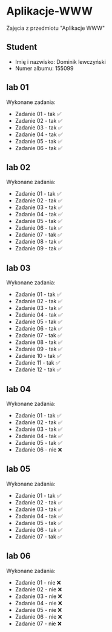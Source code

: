 # Aplikacje-WWW
Zajęcia z przedmiotu "Aplikacje WWW"

## Student
* Imię i nazwisko: Dominik lewczyński
* Numer albumu: 155099

## lab 01

Wykonane zadania:
* Zadanie 01 - tak ✅
* Zadanie 02 - tak ✅
* Zadanie 03 - tak ✅
* Zadanie 04 - tak ✅
* Zadanie 05 - tak ✅
* Zadanie 06 - tak ✅

## lab 02

Wykonane zadania:
* Zadanie 01 - tak ✅
* Zadanie 02 - tak ✅
* Zadanie 03 - tak ✅
* Zadanie 04 - tak ✅
* Zadanie 05 - tak ✅
* Zadanie 06 - tak ✅
* Zadanie 07 - tak ✅
* Zadanie 08 - tak ✅
* Zadanie 09 - tak ✅

## lab 03

Wykonane zadania:
* Zadanie 01 - tak ✅
* Zadanie 02 - tak ✅
* Zadanie 03 - tak ✅
* Zadanie 04 - tak ✅
* Zadanie 05 - tak ✅
* Zadanie 06 - tak ✅
* Zadanie 07 - tak ✅
* Zadanie 08 - tak ✅
* Zadanie 09 - tak ✅
* Zadanie 10 - tak ✅
* Zadanie 11 - tak ✅
* Zadanie 12 - tak ✅

## lab 04

Wykonane zadania:
* Zadanie 01 - tak ✅
* Zadanie 02 - tak ✅
* Zadanie 03 - tak ✅
* Zadanie 04 - tak ✅
* Zadanie 05 - tak ✅
* Zadanie 06 - nie ❌

## lab 05

Wykonane zadania:
* Zadanie 01 - tak ✅
* Zadanie 02 - tak ✅
* Zadanie 03 - tak ✅
* Zadanie 04 - tak ✅
* Zadanie 05 - tak ✅
* Zadanie 06 - tak ✅
* Zadanie 07 - tak ✅

## lab 06

Wykonane zadania:
* Zadanie 01 - nie ❌
* Zadanie 02 - nie ❌
* Zadanie 03 - nie ❌
* Zadanie 04 - nie ❌
* Zadanie 05 - nie ❌
* Zadanie 06 - nie ❌
* Zadanie 07 - nie ❌